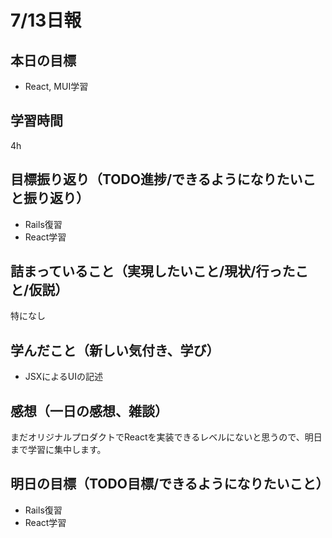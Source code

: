 # 7/13日報
## 本日の目標
- React, MUI学習
## 学習時間
4h
## 目標振り返り（TODO進捗/できるようになりたいこと振り返り）
- Rails復習
- React学習
## 詰まっていること（実現したいこと/現状/行ったこと/仮説）
特になし
## 学んだこと（新しい気付き、学び）
- JSXによるUIの記述
## 感想（一日の感想、雑談）
まだオリジナルプロダクトでReactを実装できるレベルにないと思うので、明日まで学習に集中します。
## 明日の目標（TODO目標/できるようになりたいこと）
- Rails復習
- React学習
